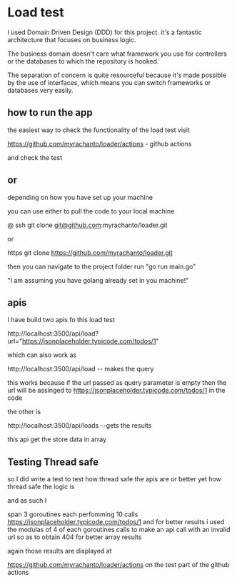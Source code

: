 # Load test
I used Domain Driven Design (DDD) for this project. it's a fantastic architecture that focuses on business logic.

The business domain doesn't care what framework you use for controllers or the databases to which the repository is hooked.


The separation of concern is quite resourceful because it's made possible by the use of interfaces, which means you can switch frameworks or databases very easily.

## how to run the app

the easiest way to check the functionality of the load test visit 

https://github.com/myrachanto/loader/actions - github actions

and check the test 

## or

depending on how you have set up your machine 

you can use either to pull the code to your local machine

@ ssh git clone git@github.com:myrachanto/loader.git

or

https git clone https://github.com/myrachanto/loader.git

then you can navigate to the project folder run "go run main.go"

"I am assuming you have golang already set in you machine!"

## apis
I have build two apis fo this load test

http://localhost:3500/api/load?url="https://jsonplaceholder.typicode.com/todos/1"

which can also work as

http://localhost:3500/api/load -- makes the query

this works because if the url passed as query parameter is empty then the url will be assinged to https://jsonplaceholder.typicode.com/todos/1 in the code

the other is 

http://localhost:3500/api/loads --gets the results 

this api get the store data in array

## Testing Thread safe
so I did write a test to test how thread safe the apis are or better yet how thread safe the logic is

and as such I

span 3 goroutines each perfomming 10 calls https://jsonplaceholder.typicode.com/todos/1 and for better results
i used the modulas of 4 of each goroutines calls to make an api call with an invalid url so as to obtain 404 for better array results

again those results are displayed at 

https://github.com/myrachanto/loader/actions on the test part of the github actions
